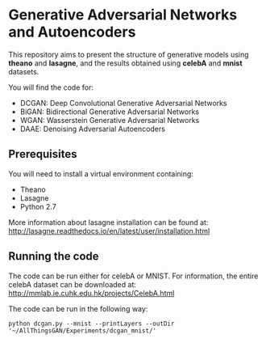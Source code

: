 # Generative Adversarial Networks and Autoencoders

This repository aims to present the structure of generative models using **theano** and **lasagne**, and the results obtained using **celebA** and **mnist** datasets. 

You will find the code for: 
* DCGAN: Deep Convolutional Generative Adversarial Networks
* BiGAN: Bidirectional Generative Adversarial Networks
* WGAN: Wasserstein Generative Adversarial Networks
* DAAE: Denoising Adversarial Autoencoders

## Prerequisites
You will need to install a virtual environment containing:
* Theano
* Lasagne
* Python 2.7


More information about lasagne installation can be found at: http://lasagne.readthedocs.io/en/latest/user/installation.html

## Running the code 
The code can be run either for celebA or MNIST. 
For information, the entire celebA dataset can be downloaded at: http://mmlab.ie.cuhk.edu.hk/projects/CelebA.html

The code can be run in the following way: 
```
python dcgan.py --mnist --printLayers --outDir '~/AllThingsGAN/Experiments/dcgan_mnist/'
```

